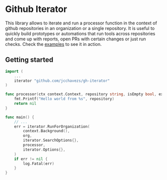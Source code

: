 # Github Iterator

This library allows to iterate and run a processor function in the context of github repositories in an organization or a single repository. It is useful to quickly build prototypes or automations that run tools across repositories and come up with reports, open PRs with certain changes or just run checks. Check the [examples](./examples/) to see it in action.

## Getting started

```go
import (
	...
	iterator "github.com/jcchavezs/gh-iterator"
)

func processor(ctx context.Context, repository string, isEmpty bool, exec exec.Execer) error {
	fmt.Printf("Hello world from %s", repository)
	return nil
}

func main() {
	// ...
	err = iterator.RunForOrganization(
		context.Background(),
		org,
		iterator.SearchOptions{},
		processor,
		iterator.Options{},
	)
	if err != nil {
		log.Fatal(err)
	}
}
```

